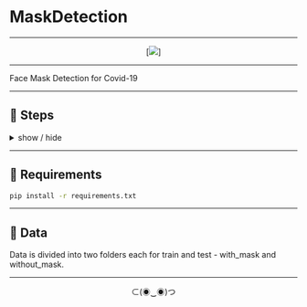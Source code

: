 # MaskDetection

---

<div align="center">

[![][logo-url]]

</div>

---

Face Mask Detection for Covid-19

---

## 🌼 Steps  
<details>
<summary>
  show / hide
</summary>

- **Train**  
  Train the model on image data of people with and without mask - TrainMaskDetection.ipynb (save the model)
- **Test**  
  Test the model in real time from video feed with opencv - TestMaskDetection.py (key 0 to quit)

</details>

---

## 📀 Requirements  

```bash
pip install -r requirements.txt
```

---
## 📘 Data  

Data is divided into two folders each for train and test - with_mask and without_mask.

---

<div align="center">
  
⊂(◉‿◉)つ

</div>


[logo-url]: https://github.com/suvz47/MaskDetection/blob/main/data/thumbnails/facemask.jpg


